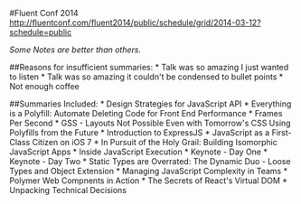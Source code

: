 #Fluent Conf 2014
http://fluentconf.com/fluent2014/public/schedule/grid/2014-03-12?schedule=public

_Some Notes are better than others._

##Reasons for insufficient summaries:
    * Talk was so amazing I just wanted to listen
    * Talk was so amazing it couldn't be condensed to bullet points
    * Not enough coffee

##Summaries Included:
    * Design Strategies for JavaScript API
    * Everything is a Polyfill: Automate Deleting Code for Front End Performance
    * Frames Per Second
    * GSS - Layouts Not Possible Even with Tomorrow's CSS Using Polyfills from the Future
    * Introduction to ExpressJS
    * JavaScript as a First-Class Citizen on iOS 7
    * In Pursuit of the Holy Grail: Building Isomorphic JavaScript Apps
    * Inside JavaScript Execution
    * Keynote - Day One
    * Keynote - Day Two
    * Static Types are Overrated: The Dynamic Duo - Loose Types and Object Extension
    * Managing JavaScript Complexity in Teams
    * Polymer Web Compnents in Action
    * The Secrets of React's Virtual DOM
    * Unpacking Technical Decisions
